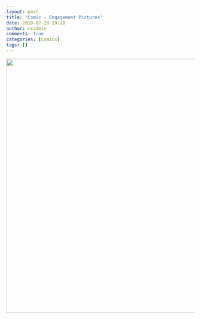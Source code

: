 ```yaml
---
layout: post
title: "Comic - Engagement Pictures"
date: 2010-07-20 19:28
author: rcadmin
comments: true
categories: [Comics]
tags: []
---
```

<a href="http://bitsmack.com/comics/2010/07/20/comic-engagement-pictures/"><img src="http://dl.bitsmack.com/uploads/2010/07/20100720.jpg" alt="" title="Could you be a dear and hand me my top hat?" width="680" height="680" class="alignnone size-full wp-image-2044" /></a>
